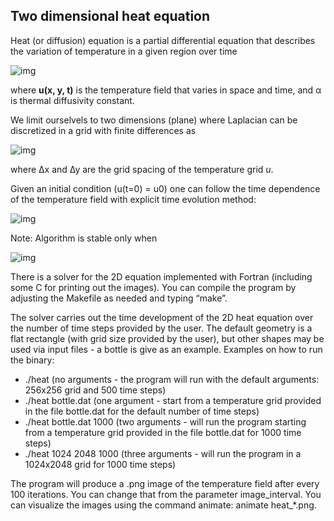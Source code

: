 ## Two dimensional heat equation

Heat (or diffusion) equation is a partial differential equation that describes
the variation of temperature in a given region over time

<!-- Equation
\frac{\partial u}{\partial t} = \alpha \nabla^2 u
--> 
![img](https://latex.codecogs.com/gif.latex?\frac{\partial&space;u}{\partial&space;t}&space;=&space;\alpha&space;\nabla^2&space;u)

where **u(x, y, t)** is the temperature field that varies in space and time,
and α is thermal diffusivity constant. 

We limit ourselvels to two dimensions (plane) where Laplacian can be
discretized in a grid with finite differences as

<!-- Equation
\begin{align*}
\nabla^2 u  &= \frac{u(i-1,j)-2u(i,j)+u(i+1,j)}{(\Delta x)^2} \\
 &+ \frac{u(i,j-1)-2u(i,j)+u(i,j+1)}{(\Delta y)^2}
\end{align*}
--> 
![img](https://latex.codecogs.com/gif.latex?\begin{align*}&space;\nabla^2&space;u&space;&=&space;\frac{u(i-1,j)-2u(i,j)&plus;u(i&plus;1,j)}{(\Delta&space;x)^2}&space;\\&space;&&plus;&space;\frac{u(i,j-1)-2u(i,j)&plus;u(i,j&plus;1)}{(\Delta&space;y)^2}&space;\end{align*})

where ∆x and ∆y are the grid spacing of the temperature grid *u*.

Given an initial condition (u(t=0) = u0) one can follow the time dependence of
the temperature field with explicit time evolution method:

<!-- Equation
u^{m+1}(i,j) = u^m(i,j) + \Delta t \alpha \nabla^2 u^m(i,j) 
--> 
![img](https://latex.codecogs.com/gif.latex?u^{m&plus;1}(i,j)&space;=&space;u^m(i,j)&space;&plus;&space;\Delta&space;t&space;\alpha&space;\nabla^2&space;u^m(i,j))

Note: Algorithm is stable only when

<!-- Equation
\Delta t < \frac{1}{2 \alpha} \frac{(\Delta x \Delta y)^2}{(\Delta x)^2 (\Delta y)^2}
-->
![img](https://latex.codecogs.com/gif.latex?\Delta&space;t&space;<&space;\frac{1}{2&space;\alpha}&space;\frac{(\Delta&space;x&space;\Delta&space;y)^2}{(\Delta&space;x)^2&space;(\Delta&space;y)^2})

There is a solver for the 2D equation implemented with Fortran (including
some C for printing out the images). You can compile the program by adjusting
the Makefile as needed and typing “make”.

The solver carries out the time development of the 2D heat equation over the
number of time steps provided by the user. The default geometry is a flat
rectangle (with grid size provided by the user), but other shapes may be used
via input files - a bottle is give as an example. Examples on how to run the
binary:
 - ./heat  (no arguments - the program will run with the default
arguments: 256x256 grid and 500 time steps)
 - ./heat bottle.dat (one argument - start from a temperature grid
provided in the file bottle.dat for the default number of time steps)
 - ./heat bottle.dat 1000 (two arguments - will run the program starting
from a temperature grid provided in the file bottle.dat for 1000 time steps)
 - ./heat 1024 2048 1000 (three arguments - will run the program in a
1024x2048 grid for 1000 time steps)

The program will produce a .png image of the temperature field after every 100
iterations. You can change that from the parameter image_interval. You can
visualize the images using the command animate:  animate heat_*.png.
